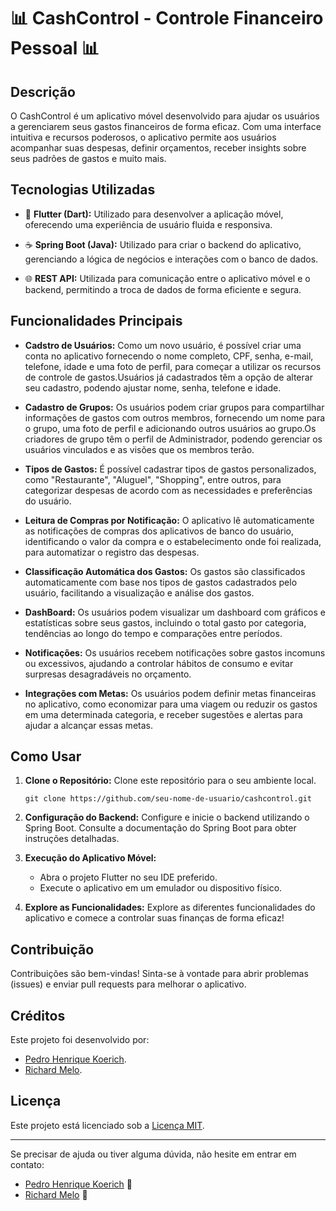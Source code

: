 # 📊 CashControl - Controle Financeiro Pessoal 📊

## Descrição

O CashControl é um aplicativo móvel desenvolvido para ajudar os usuários a gerenciarem seus gastos financeiros de forma eficaz. Com uma interface intuitiva e recursos poderosos, o aplicativo permite aos usuários acompanhar suas despesas, definir orçamentos, receber insights sobre seus padrões de gastos e muito mais.

## Tecnologias Utilizadas

- 📱 **Flutter (Dart):** Utilizado para desenvolver a aplicação móvel, oferecendo uma experiência de usuário fluida e responsiva.

- ☕ **Spring Boot (Java):** Utilizado para criar o backend do aplicativo, gerenciando a lógica de negócios e interações com o banco de dados.

- 🌐 **REST API:** Utilizada para comunicação entre o aplicativo móvel e o backend, permitindo a troca de dados de forma eficiente e segura.

## Funcionalidades Principais

- **Cadstro de Usuários:** Como um novo usuário, é possível criar uma conta no aplicativo fornecendo o nome completo, CPF, senha, e-mail, telefone, idade e uma foto de perfil, para começar a utilizar os recursos de controle de gastos.Usuários já cadastrados têm a opção de alterar seu cadastro, podendo ajustar nome, senha, telefone e idade.

- **Cadastro de Grupos:** Os usuários podem criar grupos para compartilhar informações de gastos com outros membros, fornecendo um nome para o grupo, uma foto de perfil e adicionando outros usuários ao grupo.Os criadores de grupo têm o perfil de Administrador, podendo gerenciar os usuários vinculados e as visões que os membros terão.

- **Tipos de Gastos:** É possível cadastrar tipos de gastos personalizados, como "Restaurante", "Aluguel", "Shopping", entre outros, para categorizar despesas de acordo com as necessidades e preferências do usuário.

- **Leitura de Compras por Notificação:** O aplicativo lê automaticamente as notificações de compras dos aplicativos de banco do usuário, identificando o valor da compra e o estabelecimento onde foi realizada, para automatizar o registro das despesas.

- **Classificação Automática dos Gastos:** Os gastos são classificados automaticamente com base nos tipos de gastos cadastrados pelo usuário, facilitando a visualização e análise dos gastos.

- **DashBoard:** Os usuários podem visualizar um dashboard com gráficos e estatísticas sobre seus gastos, incluindo o total gasto por categoria, tendências ao longo do tempo e comparações entre períodos.

- **Notificações:** Os usuários recebem notificações sobre gastos incomuns ou excessivos, ajudando a controlar hábitos de consumo e evitar surpresas desagradáveis no orçamento.

- **Integrações com Metas:** Os usuários podem definir metas financeiras no aplicativo, como economizar para uma viagem ou reduzir os gastos em uma determinada categoria, e receber sugestões e alertas para ajudar a alcançar essas metas.

## Como Usar

1. **Clone o Repositório:** Clone este repositório para o seu ambiente local.
    ```
    git clone https://github.com/seu-nome-de-usuario/cashcontrol.git
    ```

2. **Configuração do Backend:** Configure e inicie o backend utilizando o Spring Boot. Consulte a documentação do Spring Boot para obter instruções detalhadas.

3. **Execução do Aplicativo Móvel:**
    - Abra o projeto Flutter no seu IDE preferido.
    - Execute o aplicativo em um emulador ou dispositivo físico.

4. **Explore as Funcionalidades:** Explore as diferentes funcionalidades do aplicativo e comece a controlar suas finanças de forma eficaz!

## Contribuição

Contribuições são bem-vindas! Sinta-se à vontade para abrir problemas (issues) e enviar pull requests para melhorar o aplicativo.

## Créditos

Este projeto foi desenvolvido por:
 - [Pedro Henrique Koerich](https://github.com/pedrokoerich).
 - [Richard Melo](https://github.com/richard_melo).

## Licença

Este projeto está licenciado sob a [Licença MIT](LICENSE).

---

Se precisar de ajuda ou tiver alguma dúvida, não hesite em entrar em contato:

- [Pedro Henrique Koerich](https://github.com/pedrokoerich) 📧
- [Richard Melo](https://github.com/richard_melo) 📧
